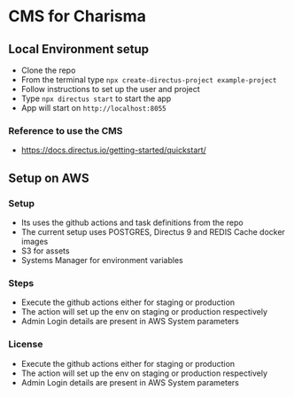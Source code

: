 # CMS for Charisma


## Local Environment setup

- Clone the repo
- From the terminal type `npx create-directus-project example-project`
- Follow instructions to set up the user and project 
- Type `npx directus start` to start the app
- App will start on `http://localhost:8055`

  
### Reference to use the CMS
- https://docs.directus.io/getting-started/quickstart/

## Setup on AWS

### Setup
- Its uses the github actions and task definitions from the repo
- The current setup uses POSTGRES, Directus 9 and REDIS Cache docker images
- S3 for assets
- Systems Manager for environment variables


### Steps
- Execute the github actions either for staging or production
- The action will set up the env on staging or production respectively
- Admin Login details are present in AWS System parameters


### License
- Execute the github actions either for staging or production
- The action will set up the env on staging or production respectively
- Admin Login details are present in AWS System parameters
